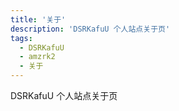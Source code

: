 ```yaml
---
title: '关于'
description: 'DSRKafuU 个人站点关于页'
tags:
  - DSRKafuU
  - amzrk2
  - 关于
---
```


DSRKafuU 个人站点关于页

<!--more-->
